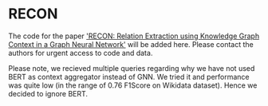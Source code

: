 # RECON
The code for the paper ['RECON: Relation Extraction using Knowledge Graph Context in a Graph Neural Network'](https://arxiv.org/abs/2009.08694) will be added here. Please contact the authors for urgent access to code and data.

Please note, we recieved multiple queries regarding why we have not used BERT as context aggregator instead of GNN. We tried it and performance was quite low (in the range of 0.76 F1Score on Wikidata dataset). Hence we decided to ignore BERT.
